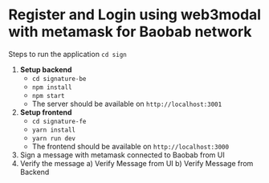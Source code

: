 # Register and Login using web3modal with metamask for Baobab network

Steps to run the application
`cd sign`

1. **Setup backend**
    - `cd signature-be`
    - `npm install`
    - `npm start`
    - The server should be available on `http://localhost:3001`
2. **Setup frontend**
    - `cd signature-fe`
    - `yarn install`
    - `yarn run dev`
    - The frontend should be available on `http://localhost:3000`
3. Sign a message with metamask connected to Baobab from UI
4. Verify the message
	a) Verify Message from UI
	b) Verify Message from Backend
